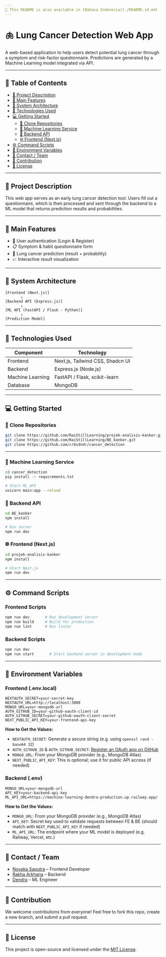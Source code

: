 ```yaml
---
📖 This README is also available in [Bahasa Indonesia](./README.id.md)
---
```


# 🫁 Lung Cancer Detection Web App

A web-based application to help users detect potential lung cancer through a symptom and risk-factor questionnaire. Predictions are generated by a Machine Learning model integrated via API.

---

## 📁 Table of Contents

- [📝 Project Description](#-project-description)
- [🚀 Main Features](#-main-features)
- [🧠 System Architecture](#-system-architecture)
- [🧰 Technologies Used](#-technologies-used)
- [💻 Getting Started](#-getting-started)
  - [📂 Clone Repositories](#-clone-repositories)
  - [🤖 Machine Learning Service](#-machine-learning-service)
  - [🔧 Backend API](#-backend-api)
  - [🌐 Frontend (Next.js)](#-frontend-nextjs)
- [⚙️ Command Scripts](#️-command-scripts)
- [📄 Environment Variables](#-environment-variables)
- [💬 Contact / Team](#-contact--team)
- [🤝 Contribution](#-contribution)
- [📄 License](#-license)

---

## 📝 Project Description

This web app serves as an early lung cancer detection tool. Users fill out a questionnaire, which is then processed and sent through the backend to a ML model that returns prediction results and probabilities.

---

## 🚀 Main Features

- 🔐 User authentication (Login & Register)
- 📋 Symptom & habit questionnaire form
- 🤖 Lung cancer prediction (result + probability)
- 📈 Interactive result visualization

---

## 🧠 System Architecture

```
[Frontend (Next.js)]
       ↓
[Backend API (Express.js)]
       ↓
[ML API (FastAPI / Flask - Python)]
       ↓
[Prediction Model]
```

---

## 🧰 Technologies Used

| Component        | Technology                       |
| ---------------- | -------------------------------- |
| Frontend         | Next.js, Tailwind CSS, Shadcn UI |
| Backend          | Express.js (Node.js)             |
| Machine Learning | FastAPI / Flask, scikit-learn    |
| Database         | MongoDB                          |

---

## 💻 Getting Started

### 📂 Clone Repositories

```bash
git clone https://github.com/RaiStillLearning/projek-analisis-kanker.git
git clone https://github.com/RaiStillLearning/BE_kanker.git
git clone https://github.com/crbsdndr/cancer_detection
```

---

### 🤖 Machine Learning Service

```bash
cd cancer_detection
pip install -r requirements.txt

# Start ML API
uvicorn main:app --reload
```

### 🔧 Backend API

```bash
cd BE_kanker
npm install

# Run server
npm run dev
```

### 🌐 Frontend (Next.js)

```bash
cd projek-analisis-kanker
npm install

# Start Next.js
npm run dev
```

---

## ⚙️ Command Scripts

### Frontend Scripts

```bash
npm run dev       # Run development server
npm run build     # Build for production
npm run lint      # Run linter
```

### Backend Scripts

```bash
npm run dev
npm run start       # Start backend server in development mode
```

---

## 📄 Environment Variables

### Frontend (.env.local)

```env
NEXTAUTH_SECRET=your-secret-key
NEXTAUTH_URL=http://localhost:3000
MONGO_URL=your-mongodb-url
AUTH_GITHUB_ID=your-github-oauth-client-id
AUTH_GITHUB_SECRET=your-github-oauth-client-secret
NEXT_PUBLIC_API_KEY=your-frontend-api-key
```

**How to Get the Values:**

- `NEXTAUTH_SECRET`: Generate a secure string (e.g. using `openssl rand -base64 32`)
- `AUTH_GITHUB_ID` & `AUTH_GITHUB_SECRET`: [Register an OAuth app on GitHub](https://github.com/settings/developers)
- `MONGO_URL`: From your MongoDB provider (e.g., MongoDB Atlas)
- `NEXT_PUBLIC_API_KEY`: This is optional; use it for public API access (if needed)

### Backend (.env)

```env
MONGO_URL=your-mongodb-url
API_KEY=your-backend-api-key
ML_API_URL=https://machine-learning-dendra-production.up.railway.app/
```

**How to Get the Values:**

- `MONGO_URL`: From your MongoDB provider (e.g., MongoDB Atlas)
- `API_KEY`: Secret key used to validate requests between FE & BE (should match with `NEXT_PUBLIC_API_KEY` if needed)
- `ML_API_URL`: The endpoint where your ML model is deployed (e.g. Railway, Vercel, etc.)

---

## 💬 Contact / Team

- [Novaka Saputra](https://github.com/novaka-dev) – Frontend Developer
- [Rakha Arkhana](https://github.com/RaiStillLearning) – Backend
- [Dendra](https://github.com/crbsdndr) – ML Engineer

---

## 🤝 Contribution

We welcome contributions from everyone! Feel free to fork this repo, create a new branch, and submit a pull request.

---

## 📄 License

This project is open-source and licensed under the [MIT License](LICENSE).
